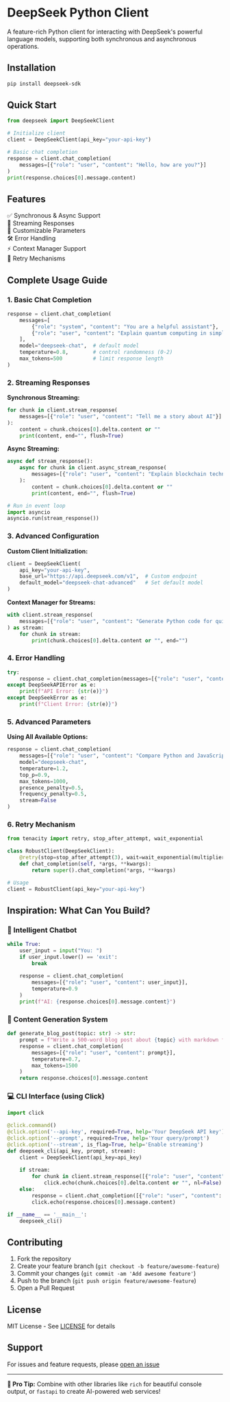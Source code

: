 # DeepSeek Python Client

A feature-rich Python client for interacting with DeepSeek's powerful language models, supporting both synchronous and asynchronous operations.

## Installation

```bash
pip install deepseek-sdk
```

## Quick Start

```python
from deepseek import DeepSeekClient

# Initialize client
client = DeepSeekClient(api_key="your-api-key")

# Basic chat completion
response = client.chat_completion(
    messages=[{"role": "user", "content": "Hello, how are you?"}]
)
print(response.choices[0].message.content)
```

## Features

✅ Synchronous & Async Support  
🚀 Streaming Responses  
🔧 Customizable Parameters  
🛠 Error Handling  
⚡️ Context Manager Support  
🔁 Retry Mechanisms  

## Complete Usage Guide

### 1. Basic Chat Completion

```python
response = client.chat_completion(
    messages=[
        {"role": "system", "content": "You are a helpful assistant"},
        {"role": "user", "content": "Explain quantum computing in simple terms"}
    ],
    model="deepseek-chat",  # default model
    temperature=0.8,        # control randomness (0-2)
    max_tokens=500          # limit response length
)
```

### 2. Streaming Responses

**Synchronous Streaming:**
```python
for chunk in client.stream_response(
    messages=[{"role": "user", "content": "Tell me a story about AI"}]
):
    content = chunk.choices[0].delta.content or ""
    print(content, end="", flush=True)
```

**Async Streaming:**
```python
async def stream_response():
    async for chunk in client.async_stream_response(
        messages=[{"role": "user", "content": "Explain blockchain technology"}]
    ):
        content = chunk.choices[0].delta.content or ""
        print(content, end="", flush=True)

# Run in event loop
import asyncio
asyncio.run(stream_response())
```

### 3. Advanced Configuration

**Custom Client Initialization:**
```python
client = DeepSeekClient(
    api_key="your-api-key",
    base_url="https://api.deepseek.com/v1",  # Custom endpoint
    default_model="deepseek-chat-advanced"   # Set default model
)
```

**Context Manager for Streams:**
```python
with client.stream_response(
    messages=[{"role": "user", "content": "Generate Python code for quicksort"}]
) as stream:
    for chunk in stream:
        print(chunk.choices[0].delta.content or "", end="")
```

### 4. Error Handling

```python
try:
    response = client.chat_completion(messages=[{"role": "user", "content": "Hello"}])
except DeepSeekAPIError as e:
    print(f"API Error: {str(e)}")
except DeepSeekError as e:
    print(f"Client Error: {str(e)}")
```

### 5. Advanced Parameters

**Using All Available Options:**
```python
response = client.chat_completion(
    messages=[{"role": "user", "content": "Compare Python and JavaScript"}],
    model="deepseek-chat",
    temperature=1.2,
    top_p=0.9,
    max_tokens=1000,
    presence_penalty=0.5,
    frequency_penalty=0.5,
    stream=False
)
```

### 6. Retry Mechanism

```python
from tenacity import retry, stop_after_attempt, wait_exponential

class RobustClient(DeepSeekClient):
    @retry(stop=stop_after_attempt(3), wait=wait_exponential(multiplier=1, min=4, max=10))
    def chat_completion(self, *args, **kwargs):
        return super().chat_completion(*args, **kwargs)

# Usage
client = RobustClient(api_key="your-api-key")
```

## Inspiration: What Can You Build?

### 🤖 Intelligent Chatbot
```python
while True:
    user_input = input("You: ")
    if user_input.lower() == 'exit':
        break
        
    response = client.chat_completion(
        messages=[{"role": "user", "content": user_input}],
        temperature=0.9
    )
    print(f"AI: {response.choices[0].message.content}")
```

### 📝 Content Generation System
```python
def generate_blog_post(topic: str) -> str:
    prompt = f"Write a 500-word blog post about {topic} with markdown formatting:"
    response = client.chat_completion(
        messages=[{"role": "user", "content": prompt}],
        temperature=0.7,
        max_tokens=1500
    )
    return response.choices[0].message.content
```

### 💻 CLI Interface (using Click)
```python
import click

@click.command()
@click.option('--api-key', required=True, help='Your DeepSeek API key')
@click.option('--prompt', required=True, help='Your query/prompt')
@click.option('--stream', is_flag=True, help='Enable streaming')
def deepseek_cli(api_key, prompt, stream):
    client = DeepSeekClient(api_key=api_key)
    
    if stream:
        for chunk in client.stream_response([{"role": "user", "content": prompt}]):
            click.echo(chunk.choices[0].delta.content or "", nl=False)
    else:
        response = client.chat_completion([{"role": "user", "content": prompt}])
        click.echo(response.choices[0].message.content)

if __name__ == '__main__':
    deepseek_cli()
```

## Contributing

1. Fork the repository
2. Create your feature branch (`git checkout -b feature/awesome-feature`)
3. Commit your changes (`git commit -am 'Add awesome feature'`)
4. Push to the branch (`git push origin feature/awesome-feature`)
5. Open a Pull Request

## License

MIT License - See [LICENSE](LICENSE) for details

## Support

For issues and feature requests, please [open an issue](https://github.com/Pro-Sifat-Hasan/deepseek-python/issues)

---

**🚀 Pro Tip:** Combine with other libraries like `rich` for beautiful console output, or `fastapi` to create AI-powered web services!